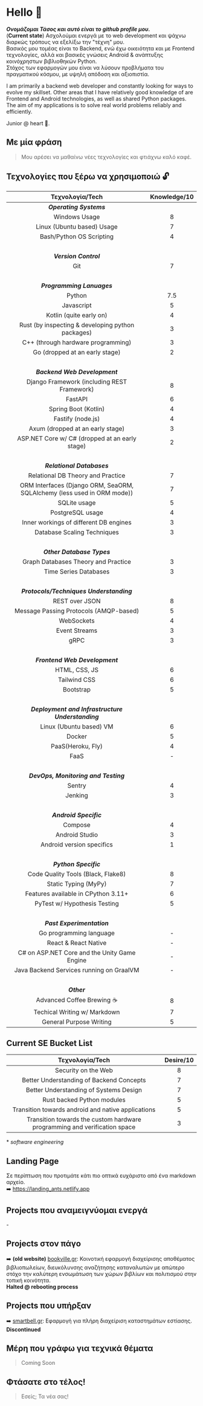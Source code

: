 # Hello 👋

***Ονομάζομαι Τάσος και αυτό είναι το github profile μου.***    
(**Current state**) Ασχολούμαι ενεργά με το web development και ψάχνω διαρκώς τρόπους να εξελίξω την "τέχνη" μου.  
Βασικός μου τομέας είναι το Backend, ενώ έχω οικειότητα και με Frontend τεχνολογίες, αλλά και βασικές γνώσεις Android & ανάπτυξης κοινόχρηστων βιβλιοθηκών Python.  
Στόχος των εφαρμογών μου είναι να λύσουν προβλήματα του πραγματικού κόσμου, με υψηλή απόδοση και αξιοπιστία.  

I am primarily a backend web developer and constantly looking for ways to evolve my skillset. Other areas that I have relatively good knowledge of are Frontend and Android technologies, as well as shared Python packages.  
The aim of my applications is to solve real world problems reliably and efficiently.  

Junior @ heart 💪.

## Με μία φράση
> Μου αρέσει να μαθαίνω νέες τεχνολογίες και φτιάχνω καλό καφέ.

## Τεχνολογίες που ξέρω να χρησιμοποιώ 🔓

| Τεχνολογία/Tech | Knowledge/10 |
| :---: | :---: |
|***Operating Systems***||
| Windows Usage | 8 |
| Linux (Ubuntu based) Usage | 7 |
| Bash/Python OS Scripting | 4 |
|&nbsp;||
| ***Version Control*** ||
| Git | 7 |
|&nbsp;||
| ***Programming Lanuages*** ||
| Python | 7.5 |
| Javascript | 5 |
| Kotlin (quite early on) | 4 |
| Rust (by inspecting & developing python packages) | 3 |
| C++ (through hardware programming) | 3 |
| Go (dropped at an early stage) | 2 |
|&nbsp;||
| ***Backend Web Development*** ||
| Django Framework (including REST Framework)| 8 |
| FastAPI | 6 |
| Spring Boot (Kotlin) | 4 |
| Fastify (node.js) | 4 |
| Axum (dropped at an early stage) | 3 |
| ASP.NET Core w/ C# (dropped at an early stage) | 2 |
|&nbsp;||
| ***Relational Databases*** ||
| Relational DB Theory and Practice | 7 |
| ORM Interfaces (Django ORM, SeaORM, SQLAlchemy (less used in ORM mode)) | 7 |
| SQLite usage | 5 |
| PostgreSQL usage | 4 |
| Inner workings of different DB engines | 3 |
| Database Scaling Techniques | 3 |
|&nbsp;||
| ***Other Database Types*** ||
| Graph Databases Theory and Practice | 3 |
| Time Series Databases | 3 |
|&nbsp;||
| ***Protocols/Techniques Understanding*** ||
| REST over JSON | 8 |
| Message Passing Protocols (AMQP-based)| 5 |
| WebSockets | 4 |
| Event Streams | 3 |
| gRPC | 3 |
|&nbsp;||
| ***Frontend Web Development*** ||
| HTML, CSS, JS | 6 |
| Tailwind CSS | 6 |
| Bootstrap | 5 |
|&nbsp;||
| ***Deployment and Infrastructure Understanding*** ||
| Linux (Ubuntu based) VM | 6 |
| Docker | 5 |
| PaaS(Heroku, Fly) | 4 |
| FaaS | - |
|&nbsp;||
| ***DevOps, Monitoring and Testing*** ||
| Sentry | 4 |
| Jenking | 3 |
|&nbsp;||
| ***Android Specific*** ||
| Compose | 4 |
| Android Studio | 3 |
| Android version specifics | 1 |
|&nbsp;||
| ***Python Specific*** ||
| Code Quality Tools (Black, Flake8) | 8 |
| Static Typing (MyPy) | 7 |
| Features available in CPython 3.11+ | 6 |
| PyTest w/ Hypothesis Testing | 5 |
|&nbsp;||
| ***Past Experimentation*** ||
| Go programming language | - |
| React & React Native | - |
| C# on ASP.NET Core and the Unity Game Engine | - |
| Java Backend Services running on GraalVM | - |
|&nbsp;||
| ***Other*** ||
| Advanced Coffee Brewing ☕ | 8 |
| Techical Writing w/ Markdown | 7 |
| General Purpose Writing | 5 |

## Current SE Bucket List
| Τεχνολογία/Tech | Desire/10 |
| :---: | :---: |
| Security on the Web | 8 |
| Better Understanding of Backend Concepts | 7 |
| Better Understanding of Systems Design | 7 |
| Rust backed Python modules | 5 |
| Transition towards android and native applications | 5 |
| Transition towards the custom hardware programming and verification space | 3 |

\* *software engineering*  

## Landing Page
Σε περίπτωση που προτιμάτε κάτι πιο οπτικά ευχάριστο από ένα markdown αρχείο.  
➡️ https://landing_ants.netlify.app

## Projects που αναμειγνύομαι ενεργά
\-

## Projects στον πάγο
➡️ **(old website)** [bookville.gr](): Κοινοτική εφαρμογή διαχείρισης αποθέματος βιβλιοπωλείων, διευκόλυνσης αναζήτησης καταναλωτών με απώτερο στόχο την καλύτερη ενσωμάτωση των χώρων βιβλίων και πολιτισμού στην τοπική κοινότητα.  
**Halted @ rebooting process**  

## Projects που υπήρξαν
➡️ [smartbell.gr](): Εφαρμογή για πλήρη διαχείριση καταστημάτων εστίασης.  
**Discontinued**  

## Μέρη που γράφω για τεχνικά θέματα
> Coming Soon

## Φτάσατε στο τέλος!
> Εσείς; Τα νέα σας!
